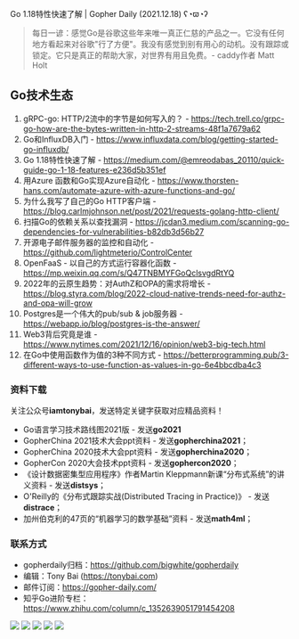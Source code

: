 Go 1.18特性快速了解 | Gopher Daily (2021.12.18) ʕ◔ϖ◔ʔ

>每日一谚：感觉Go是谷歌这些年来唯一真正仁慈的产品之一。它没有任何地方看起来对谷歌"行了方便"。我没有感觉到别有用心的动机。没有跟踪或锁定。它只是真正的帮助大家，对世界有用且免费。- caddy作者 Matt Holt

## Go技术生态

1. gRPC-go: HTTP/2流中的字节是如何写入的？ - https://tech.trell.co/grpc-go-how-are-the-bytes-written-in-http-2-streams-48f1a7679a62
2. Go和InfluxDB入门 - https://www.influxdata.com/blog/getting-started-go-influxdb/
3. Go 1.18特性快速了解 - https://medium.com/@emreodabas_20110/quick-guide-go-1-18-features-e236d5b351ef
4. 用Azure 函数和Go实现Azure自动化 - https://www.thorsten-hans.com/automate-azure-with-azure-functions-and-go/
5. 为什么我写了自己的Go HTTP客户端 - https://blog.carlmjohnson.net/post/2021/requests-golang-http-client/
6. 扫描Go的依赖关系以查找漏洞 - https://jcdan3.medium.com/scanning-go-dependencies-for-vulnerabilities-b82db3d56b27
7. 开源电子邮件服务器的监控和自动化 - https://github.com/lightmeterio/ControlCenter
8. OpenFaaS - 以自己的方式运行容器化函数 - https://mp.weixin.qq.com/s/Q47TNBMYFGoQclsvgdRtYQ
9. 2022年的云原生趋势：对AuthZ和OPA的需求将增长 - https://blog.styra.com/blog/2022-cloud-native-trends-need-for-authz-and-opa-will-grow
10. Postgres是一个伟大的pub/sub & job服务器 - https://webapp.io/blog/postgres-is-the-answer/ 
11. Web3背后究竟是谁 - https://www.nytimes.com/2021/12/16/opinion/web3-big-tech.html
12. 在Go中使用函数作为值的3种不同方式 - https://betterprogramming.pub/3-different-ways-to-use-function-as-values-in-go-6e4bbcdba4c3


### 资料下载

关注公众号**iamtonybai**，发送特定关键字获取对应精品资料！

* Go语言学习技术路线图2021版 - 发送**go2021**
* GopherChina 2021技术大会ppt资料 - 发送**gopherchina2021**；
* GopherChina 2020技术大会ppt资料 - 发送**gopherchina2020**；
* GopherCon 2020大会技术ppt资料 - 发送**gophercon2020**；
* 《设计数据密集型应用程序》作者Martin Kleppmann新课“分布式系统”的讲义资料 - 发送**distsys**；
* O'Reilly的《分布式跟踪实战(Distributed Tracing in Practice)》 - 发送**distrace**；
* 加州伯克利的47页的“机器学习的数学基础”资料 - 发送**math4ml**；

### 联系方式

* gopherdaily归档：https://github.com/bigwhite/gopherdaily
* 编辑：Tony Bai (https://tonybai.com)
* 邮件订阅：https://gopher-daily.com/
* 知乎Go进阶专栏：https://www.zhihu.com/column/c_1352639051791454208

![](https://mmbiz.qpic.cn/mmbiz_png/cH6WzfQ94mb54jsFJZ3Knmz8obUsf3PBShthmdSw5E01TcYmUReGkj0BWpxHak1HlnlzHvLmKax53YSGr7aNlA/0?wx_fmt=png)
![](https://mmbiz.qpic.cn/mmbiz_jpg/cH6WzfQ94mb54jsFJZ3Knmz8obUsf3PBDKyzaL44T9g1YiaYeujWa3QRrVC21SnO9h9qc2ia6ibyicc6LUdnD0ibymw/0?wx_fmt=jpeg)
![](https://mmbiz.qpic.cn/mmbiz_jpg/cH6WzfQ94mb54jsFJZ3Knmz8obUsf3PBVkLTWauQTKuwBfDjBzRvcPibRvN9xPCZyPDuz4oalon271El1nVHQNA/0?wx_fmt=jpeg)
![](https://mmbiz.qpic.cn/mmbiz_png/cH6WzfQ94mb54jsFJZ3Knmz8obUsf3PBIMyZScLjHJSVL4jnaGBSFYZNhRQEwdUoGsAISHfVKfCHhWPic8yY0Ow/0?wx_fmt=png)
![](https://mmbiz.qpic.cn/mmbiz_png/cH6WzfQ94mb54jsFJZ3Knmz8obUsf3PBrSoqeMvoWCticN2cpU64fJ0FYQdXJhP7ia7WRh8628uOAsQYeE2NibRRw/0?wx_fmt=png)

